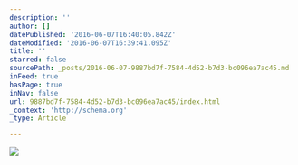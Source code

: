 ```yaml
---
description: ''
author: []
datePublished: '2016-06-07T16:40:05.842Z'
dateModified: '2016-06-07T16:39:41.095Z'
title: ''
starred: false
sourcePath: _posts/2016-06-07-9887bd7f-7584-4d52-b7d3-bc096ea7ac45.md
inFeed: true
hasPage: true
inNav: false
url: 9887bd7f-7584-4d52-b7d3-bc096ea7ac45/index.html
_context: 'http://schema.org'
_type: Article

---
```

![](https://the-grid-user-content.s3-us-west-2.amazonaws.com/fb54748a-f467-4122-bf08-ee2296088f00.jpg)